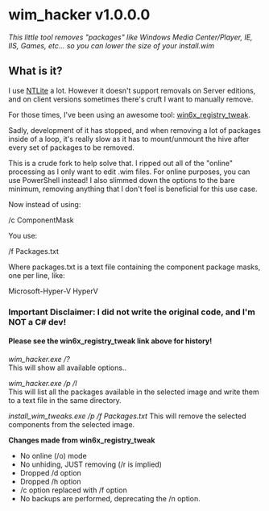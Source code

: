 # wim_hacker v1.0.0.0
*This little tool removes "packages" like Windows Media Center/Player, IE, IIS, Games, etc... so you can lower the size of your install.wim*

## What is it?

I use [NTLite](https://www.ntlite.com/) a lot.  However it doesn't support removals on Server editions, and
on client versions sometimes there's cruft I want to manually remove.

For those times, I've been using an awesome tool: [win6x_registry_tweak](https://github.com/shiitake/win6x_registry_tweak).

Sadly, development of it has stopped, and when removing a lot of packages inside
of a loop, it's really slow as it has to mount/unmount the hive after every set
of packages to be removed.

This is a crude fork to help solve that.  I ripped out all of the "online"
processing as I only want to edit .wim files.  For online purposes, you can use
PowerShell instead!  I also slimmed down the options to the bare minimum,
removing anything that I don't feel is beneficial for this use case.

Now instead of using:

/c ComponentMask

You use:

/f Packages.txt

Where packages.txt is a text file containing the component package masks, one
per line, like:

Microsoft-Hyper-V
HyperV

### Important Disclaimer: I did not write the original code, and I'm NOT a C# dev!

#### Please see the win6x_registry_tweak link above for history!

*wim_hacker.exe /?*  
This will show all available options..  

*wim_hacker.exe /p <MountPath> /l*  
This will list all the packages available in the selected image and write them to a text file in the same directory.

*install_wim_tweaks.exe /p <MountPath> /f Packages.txt*
This will remove the selected components from the selected image.

**Changes made from win6x_registry_tweak**

- No online (/o) mode
- No unhiding, JUST removing (/r is implied)
- Dropped /d option
- Dropped /h option
- /c option replaced with /f option
- No backups are performed, deprecating the /n option.
